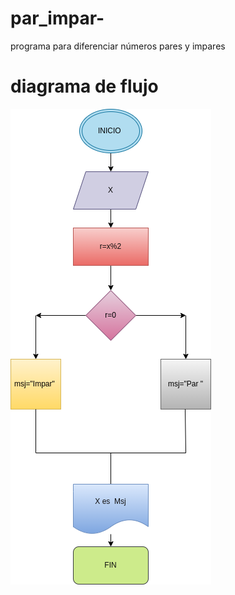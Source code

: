 # par_impar-
programa para diferenciar números pares y impares 

# diagrama de flujo 

![diagrama de flujo](diagrama.png "diagrama de flujo")